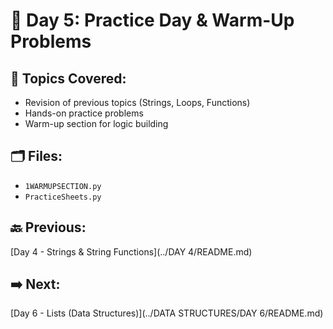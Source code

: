 # 📘 Day 5: Practice Day & Warm-Up Problems

## 🔹 Topics Covered:
- Revision of previous topics (Strings, Loops, Functions)
- Hands-on practice problems
- Warm-up section for logic building

## 🗂️ Files:
- `1WARMUPSECTION.py`
- `PracticeSheets.py`

## 🔙 Previous:
[Day 4 - Strings & String Functions](../DAY 4/README.md)  
## ➡️ Next:
[Day 6 - Lists (Data Structures)](../DATA STRUCTURES/DAY 6/README.md)

